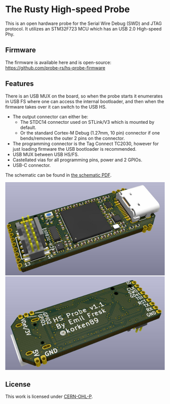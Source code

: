 # The Rusty High-speed Probe

This is an open hardware probe for the Serial Wire Debug (SWD) and JTAG protocol. It utilizes an
STM32F723 MCU which has an USB 2.0 High-speed Phy.

## Firmware

The firmware is available here and is open-source: https://github.com/probe-rs/hs-probe-firmware

## Features

There is an USB MUX on the board, so when the probe starts it enumerates in USB FS where one can
access the internal bootloader, and then when the firmware takes over it can switch to the USB HS.

* The output connector can either be:
    * The STDC14 connector used on STLink/V3 which is mounted by default.
    * Or the standard Cortex-M Debug (1.27mm, 10 pin) connector if one bends/removes the outer 2 pins on the connector.
* The programming connector is the Tag Connect TC2030, however for just loading firmware the USB bootloader is recommended.
* USB MUX between USB HS/FS.
* Castellated vias for all programming pins, power and 2 GPIOs.
* USB-C connector.

The schematic can be found in [the schematic PDF](schematic-v1.1.pdf).

![alt text](hs-probe-top.jpg "probe")
![alt text](hs-probe-bot.jpg "probe")

## License

This work is licensed under [CERN-OHL-P](cern_ohl_p_v2.txt).
